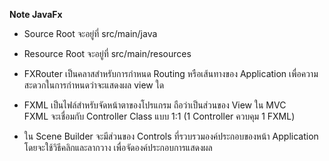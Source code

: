 **Note JavaFx**

* Source Root จะอยู่ที่ src/main/java
* Resource Root จะอยู่ที่ src/main/resources

* FXRouter เป็นคลาสสำหรับการกำหนด Routing หรือเส้นทางของ Application เพื่อความสะดวกในการกำหนดว่าจะแสดงผล view ใด

* FXML เป็นไฟล์สำหรับจัดหน้าตาของโปรแกรม ถือว่าเป็นส่วนของ View ใน MVC\
FXML จะเชื่อมกับ Controller Class แบบ 1:1 (1 Controller ควบคุม 1 FXML)

* ใน Scene Builder จะมีส่วนของ Controls ที่รวบรวมองค์ประกอบของหน้า Application 
โดยจะใช้วิธีคลิกและลากวาง เพื่อจัดองค์ประกอบการแสดงผล
